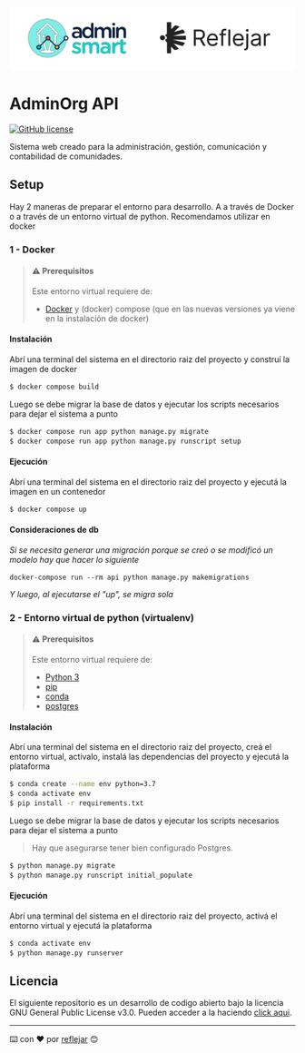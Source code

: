 ![Header](docs/logo-as.png)

# AdminOrg API

[![GitHub license](https://img.shields.io/github/license/reflejar/adminorg-api)](https://github.com/reflejar/adminorg-api/blob/main/LICENSE)

Sistema web creado para la administración, gestión, comunicación y contabilidad de comunidades.

## Setup

Hay 2 maneras de preparar el entorno para desarrollo. A a través de Docker o a través de un entorno virtual de python. Recomendamos utilizar en docker

### 1 - Docker

> #### ⚠️ Prerequisitos
> 
> Este entorno virtual requiere de:
> - [Docker](https://docs.docker.com/engine/install/_) y (docker) compose (que en las nuevas versiones ya viene en la instalación de docker)

#### Instalación

Abrí una terminal del sistema en el directorio raiz del proyecto y construí la imagen de docker

```bash
$ docker compose build
```

Luego se debe migrar la base de datos y ejecutar los scripts necesarios para dejar el sistema a punto

```bash
$ docker compose run app python manage.py migrate
$ docker compose run app python manage.py runscript setup
```


#### Ejecución

Abrí una terminal del sistema en el directorio raiz del proyecto y ejecutá la imagen en un contenedor

```bash
$ docker compose up
```

#### Consideraciones de db

_Si se necesita generar una migración porque se creó o se modificó un modelo hay que hacer lo siguiente_

```
docker-compose run --rm api python manage.py makemigrations
```

_Y luego, al ejecutarse el "up", se migra sola_



### 2 - Entorno virtual de python (virtualenv)

> #### ⚠️ Prerequisitos
> 
> Este entorno virtual requiere de:
> - [Python 3](https://www.python.org/)
> - [pip](https://www.pypi.org/)
> - [conda](https://docs.conda.io/projects/conda/en/latest/user-guide/install/index.html)
> - [postgres](https://www.postgresql.org/download/)
>


#### Instalación

Abrí una terminal del sistema en el directorio raiz del proyecto, creá el entorno virtual, activalo, instalá las dependencias del proyecto y ejecutá la plataforma

```bash
$ conda create --name env python=3.7
$ conda activate env
$ pip install -r requirements.txt
```

Luego se debe migrar la base de datos y ejecutar los scripts necesarios para dejar el sistema a punto

> Hay que asegurarse tener bien configurado Postgres. 
>


```bash
$ python manage.py migrate
$ python manage.py runscript initial_populate
```


#### Ejecución

Abrí una terminal del sistema en el directorio raiz del proyecto, activá el entorno virtual y ejecutá la plataforma


```bash
$ conda activate env
$ python manage.py runserver
```


## Licencia

El siguiente repositorio es un desarrollo de codigo abierto bajo la licencia GNU General Public License v3.0. Pueden acceder a la haciendo [click aqui](./LICENSE).


---
⌨️ con ❤️ por [reflejar](https://github.com/reflejar/) 😊